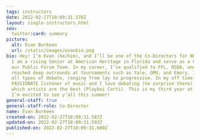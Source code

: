 ```yaml
---
tags: instructors
date: 2022-02-27T18:09:31.576Z
layout: single-instructors.html
seo:
  twitter:card: summary
picture:
  alt: Evan Burkeen
  url: /static/images/evanbio.png
bio: Hey! I’m Evan (he/him), and I’ll be one of the Co-Directors for NOVA 2022.
  I am a rising Senior at American Heritage in Florida and serve as a Captain on
  our Public Forum Team. In my career, I’ve qualified to FFL, NSDA, and TOC, and
  reached deep outrounds at tournaments such as Yale, GMU, and Emory. I enjoy
  all types of debate, ranging from lay to progressive. In my off time, I am a
  PASSIONATE listener of music and I love debating (no surprise there) about
  which artists are the best (Playboi Carti). This is my third year at NOVA, and
  I’m excited to see y’all this summer!
general-staff: true
general-staff-role: Co-Director
name: Evan Burkeen
created-on: 2022-02-27T18:09:31.587Z
updated-on: 2022-02-27T18:09:31.593Z
published-on: 2022-02-27T18:09:31.600Z
---
```

